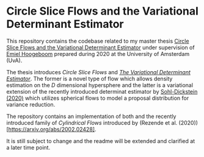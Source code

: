 # Circle Slice Flows and the Variational Determinant Estimator

This repository contains the codebase related to my master thesis [Circle Slice Flows and the Variational Determinant Estimator](https://github.com/P4ppenheimer/master_thesis) under supervision of [Emiel Hoogeboom](https://scholar.google.nl/citations?user=nkTd_BIAAAAJ&hl=en) prepared during 2020 at the University of Amsterdam (UvA). 

The thesis introduces _Circle Slice Flows_ and [_The Variational Determinant Estimator_](https://arxiv.org/abs/2012.13311). The former is a novel type of flow which allows density estimation on the $D$ dimensional hypersphere and the latter is a variational extension of the recently introduced determinat estimator by [Sohl-Dickstein (2020)](https://arxiv.org/abs/2005.06553v2) which utilizes spherical flows to model a proposal distribution for variance reduction. 

The repository contains an implementation of both and the recently introduced family of _Cylindrical Flows_ introduced by 
(Rezende et al. (2020))[https://arxiv.org/abs/2002.02428]. 

It is still subject to change and the readme will be extended and clarified at a later time point.

